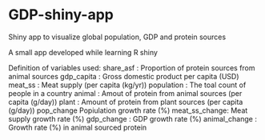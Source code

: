 # GDP-shiny-app
Shiny app to visualize global population, GDP and protein sources

A small app developed while learning R shiny

Definition of variables used: share_asf : Proportion of protein sources from animal sources
gdp_capita : Gross domestic product per capita (USD)
meat_ss : Meat supply (per capita (kg/yr))
population : The toal count of people in a country
animal : Amout of protein from animal sources (per capita (g/day))
plant : Amount of protein from plant sources (per capita (g/day)) pop_change Popiulation growth rate (%)
meat_ss_change: Meat supply growth rate (%) gdp_change : GDP growth rate (%)
animal_change : Growth rate (%) in animal sourced protein
